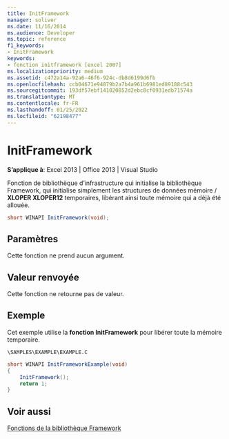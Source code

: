 ```yaml
---
title: InitFramework
manager: soliver
ms.date: 11/16/2014
ms.audience: Developer
ms.topic: reference
f1_keywords:
- InitFramework
keywords:
- fonction initframework [excel 2007]
ms.localizationpriority: medium
ms.assetid: c472a14a-92a6-46f6-924c-db8d6199d6fb
ms.openlocfilehash: ccb04671e94879b2a7b4a961b6981ed89188c543
ms.sourcegitcommit: 193df57ebf141020852d2ebc8cf0931edb71574a
ms.translationtype: MT
ms.contentlocale: fr-FR
ms.lasthandoff: 01/25/2022
ms.locfileid: "62198477"
---
```

# <a name="initframework"></a>InitFramework

 **S’applique à**: Excel 2013 | Office 2013 | Visual Studio 
  
Fonction de bibliothèque d’infrastructure qui initialise la bibliothèque Framework, qui initialise simplement les structures de données mémoire /  **XLOPER XLOPER12** temporaires, libérant ainsi toute mémoire qui a déjà été allouée. 
  
```cs
short WINAPI InitFramework(void);
```

## <a name="parameters"></a>Paramètres

Cette fonction ne prend aucun argument.
  
## <a name="return-value"></a>Valeur renvoyée

Cette fonction ne retourne pas de valeur.
  
## <a name="example"></a>Exemple

Cet exemple utilise la **fonction InitFramework** pour libérer toute la mémoire temporaire. 
  
 `\SAMPLES\EXAMPLE\EXAMPLE.C`
  
```cs
short WINAPI InitFrameworkExample(void)
{
    InitFramework();
    return 1;
}
```

## <a name="see-also"></a>Voir aussi



[Fonctions de la bibliothèque Framework](functions-in-the-framework-library.md)

